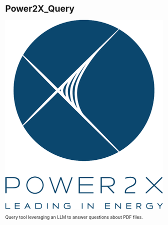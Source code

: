 # Power2X_Query
![Model](docs/Power2X-Logo.png)



Query tool leveraging an LLM to answer questions about PDF files.
